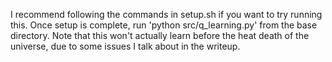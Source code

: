 I recommend following the commands in setup.sh if you want to try running this.
Once setup is complete, run 'python src/q_learning.py' from the base directory.
Note that this won't actually learn before the heat death of the universe,
due to some issues I talk about in the writeup.
